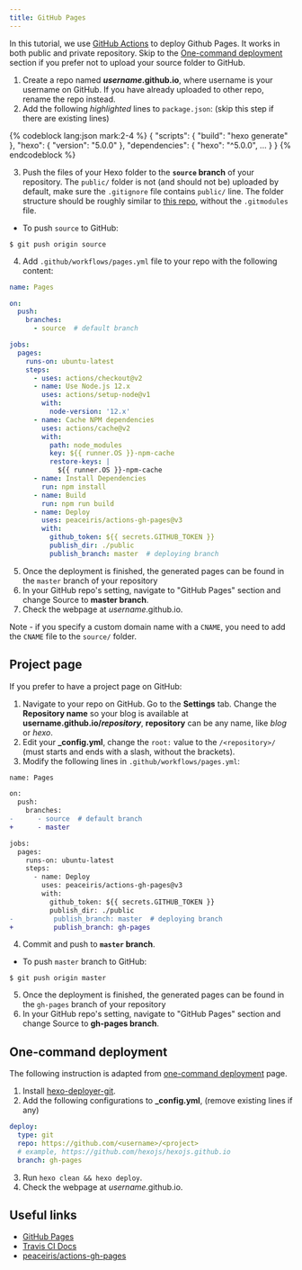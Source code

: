 ```yaml
---
title: GitHub Pages
---
```


In this tutorial, we use [GitHub Actions](https://docs.github.com/en/actions) to deploy Github Pages. It works in both public and private repository. Skip to the [One-command deployment](#One-command-deployment) section if you prefer not to upload your source folder to GitHub.

1. Create a repo named <b>*username*.github.io</b>, where username is your username on GitHub. If you have already uploaded to other repo, rename the repo instead.
2. Add the following *highlighted* lines to `package.json`: (skip this step if there are existing lines)

{% codeblock lang:json mark:2-4 %}
{
  "scripts": {
    "build": "hexo generate"
  },
  "hexo": {
    "version": "5.0.0"
  },
  "dependencies": {
    "hexo": "^5.0.0",
    ...
  }
}
{% endcodeblock %}

3. Push the files of your Hexo folder to the **`source` branch** of your repository. The `public/` folder is not (and should not be) uploaded by default, make sure the `.gitignore` file contains `public/` line. The folder structure should be roughly similar to [this repo](https://github.com/hexojs/hexo-starter), without the `.gitmodules` file.
  - To push `source` to GitHub:
  ```
  $ git push origin source
  ```
4. Add `.github/workflows/pages.yml` file to your repo with the following content:

```yml .github/workflows/pages.yml
name: Pages

on:
  push:
    branches:
      - source  # default branch

jobs:
  pages:
    runs-on: ubuntu-latest
    steps:
      - uses: actions/checkout@v2
      - name: Use Node.js 12.x
        uses: actions/setup-node@v1
        with:
          node-version: '12.x'
      - name: Cache NPM dependencies
        uses: actions/cache@v2
        with:
          path: node_modules
          key: ${{ runner.OS }}-npm-cache
          restore-keys: |
            ${{ runner.OS }}-npm-cache
      - name: Install Dependencies
        run: npm install
      - name: Build
        run: npm run build
      - name: Deploy
        uses: peaceiris/actions-gh-pages@v3
        with:
          github_token: ${{ secrets.GITHUB_TOKEN }}
          publish_dir: ./public
          publish_branch: master  # deploying branch
```

5. Once the deployment is finished, the generated pages can be found in the `master` branch of your repository
6. In your GitHub repo's setting, navigate to "GitHub Pages" section and change Source to **master branch**.
7. Check the webpage at *username*.github.io.

Note - if you specify a custom domain name with a `CNAME`, you need to add the `CNAME` file to the `source/` folder.

## Project page

If you prefer to have a project page on GitHub:

1. Navigate to your repo on GitHub. Go to the **Settings** tab. Change the **Repository name** so your blog is available at <b>username.github.io/*repository*</b>,  **repository** can be any name, like *blog* or *hexo*.
2. Edit your **_config.yml**, change the `root:` value to the `/<repository>/` (must starts and ends with a slash, without the brackets).
3. Modify the following lines in `.github/workflows/pages.yml`:

```diff .github/workflows/pages.yml
name: Pages

on:
  push:
    branches:
-      - source  # default branch
+      - master

jobs:
  pages:
    runs-on: ubuntu-latest
    steps:
      - name: Deploy
        uses: peaceiris/actions-gh-pages@v3
        with:
          github_token: ${{ secrets.GITHUB_TOKEN }}
          publish_dir: ./public
-          publish_branch: master  # deploying branch
+          publish_branch: gh-pages
```

4. Commit and push to **`master` branch**.
  - To push `master` branch to GitHub:
  ```
  $ git push origin master
  ```
5. Once the deployment is finished, the generated pages can be found in the `gh-pages` branch of your repository
6. In your GitHub repo's setting, navigate to "GitHub Pages" section and change Source to **gh-pages branch**.

## One-command deployment

The following instruction is adapted from [one-command deployment](/docs/one-command-deployment) page.

1. Install [hexo-deployer-git](https://github.com/hexojs/hexo-deployer-git).
2. Add the following configurations to **_config.yml**, (remove existing lines if any)

  ``` yml
  deploy:
    type: git
    repo: https://github.com/<username>/<project>
    # example, https://github.com/hexojs/hexojs.github.io
    branch: gh-pages
  ```

3. Run `hexo clean && hexo deploy`.
4. Check the webpage at *username*.github.io.

## Useful links

- [GitHub Pages](https://help.github.com/categories/github-pages-basics/)
- [Travis CI Docs](https://docs.travis-ci.com/user/tutorial/)
- [peaceiris/actions-gh-pages](https://github.com/marketplace/actions/github-pages-action)
